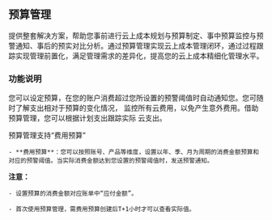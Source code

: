 ## **预算管理**

提供整套解决方案，帮助您事前进行云上成本规划与预算制定、事中预算监控与预警通知、事后的预实对比分析。通过预算管理实现云上成本管理闭环，通过过程跟踪实现管理前置化，满足管理需求的差异化，提高您的云上成本精细化管理水平。
### 功能说明

您可以设定预算，在您的账户消费超过您所设置的预警阈值时自动通知您。您可随时了解支出相对于预算的变化情况， 监控所有云费用，以免产生意外费用。借助预算管理，您可以根据计划支出跟踪实际 云支出。

预算管理支持“费用预算”

    - **费用预算**：您可以按照账号、产品等维度，设置以年、季、月为周期的消费金额预算和对应的预警阈值。当实际消费金额达到您设置的预警阈值时，发送预警通知。

**注意：**

    - 设置预算的消费金额对应账单中“应付金额”。

    - 首次使用预算管理，需费用预算创建后T+1小时才可以查看实际值。




